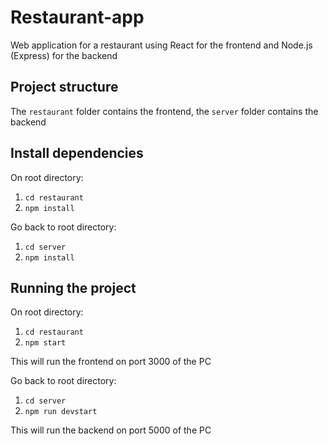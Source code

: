 # Restaurant-app
Web application for a restaurant using React for the frontend and Node.js (Express) for the backend

## Project structure
The `restaurant` folder contains the frontend, the `server` folder contains the backend

## Install dependencies
On root directory:
1. `cd restaurant`
1. `npm install`

Go back to root directory:
1. `cd server`
1. `npm install`

## Running the project
On root directory:
1. `cd restaurant`
1. `npm start`

This will run the frontend on port 3000 of the PC

Go back to root directory:
1. `cd server`
1. `npm run devstart`

This will run the backend on port 5000 of the PC

